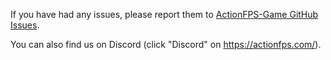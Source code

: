 If you have had any issues, please report them to
<a href="https://github.com/lucasgautheron/ActionFPS-Game/issues">ActionFPS-Game GitHub Issues</a>.

You can also find us on Discord (click "Discord" on https://actionfps.com/).
